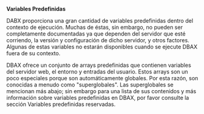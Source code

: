 <p class="page-header1"><b>Variables Predefinidas</b></p>

DABX proporciona una gran cantidad de variables predefinidas dentro del contexto de ejecución. Muchas de éstas, sin embargo, no pueden ser completamente documentadas ya que dependen del servidor que esté corriendo, la versión y configuración de dicho servidor, y otros factores. Algunas de estas variables no estarán disponibles cuando se ejecute DBAX fuera de su contexto. 

DBAX ofrece un conjunto de arrays predefinidas que contienen variables del servidor web, el entorno y entradas del usuario. Estos arrays son un poco especiales porque son automáticamente globales. Por esta razón, son conocidas a menudo como "superglobales". Las superglobales se mencionan más abajo; sin embargo para una lista de sus contenidos y más información sobre variables predefinidas en DBAX, por favor consulte la sección Variables predefinidas reservadas.

